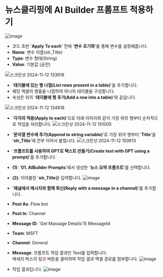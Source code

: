 # 뉴스클리핑에 AI Builder 프롬프트 적용하기


![image](https://github.com/user-attachments/assets/a1c0856a-0d00-4062-97e8-2f3fe2fc535e)

- 코드 초반 '**Apply To each**' 전에 '**변수 초기화**'를 통해 변수를 설정해줍니다.<br>
- **Name**: 변수 이름(str_Title)<br>
- **Type**: 변수 형태(String)<br>
- **Value**: 기본값 (공란)<br>

![스크린샷 2024-11-12 133616](https://github.com/user-attachments/assets/ef1d51e5-afad-42a8-aad7-add9abaf9f28)

- '**테이블에 있는 행 나열(List rows present in a table)**'을 추가합니다.
- 해당 엑셀의 행들을 나열하여 하나의 테이블을 구성합니다.
- 속성은 위의 '**테이블에 행 추가(Add a row into a table)**'와 같습니다.

![스크린샷 2024-11-12 134818](https://github.com/user-attachments/assets/ea5bc54b-f7fe-4ebe-b724-f570e1ed62a5)

- '**각각의 적용(Apply to each)**'으로 아래 이미지와 같이 가장 위의 행부터 순차적으로 작업을 처리합니다.
![스크린샷 2024-11-12 151005](https://github.com/user-attachments/assets/c5baf0d6-9ec1-4a16-b4c2-bab2eb45edb3)

- '**문자열 변수에 추가(Append to string variable)**'로 가장 위의 행부터 '**Title**'을 '**str_Title**'에 전부 이어서 붙힙니다.
![스크린샷 2024-11-12 150613](https://github.com/user-attachments/assets/fe493d90-4e0b-4e69-9b7e-d2b51944f697)

- '**프롬프트를 사용하여 GPT로 텍스트 만들기(Create text with GPT using a prompt)**'를 추가합니다.
- **(1)**: '**01. AIBuilder Prompts**'에서 생성한 '**뉴스 요약 프롬프트**'를 선택합니다.
- **(2)**: 이어붙힌 '**str_Title**을 입력합니다.
![image](https://github.com/user-attachments/assets/696caf47-627b-49e4-b8e3-4ed5e92afd1b)

- '**채널에서 메시지와 함께 회신(Reply with a message in a channel)**'를 추가합니다.
- **Post As**: Flow bot
- **Post In**: Channel
- **Message ID**: 'Get Massage Details'의 MessageId
- **Team**: MSFT
- **Channel**: General
- **Message**: 프롬프트 작업 결과인 Text를 입력합니다.<br>
메세지 박스의 링크 버튼을 클릭하여 작업 결과 엑셀 경로를 첨부합니다.
![image](https://github.com/user-attachments/assets/c581d110-2e60-42ea-85eb-a58227a2602b)

- 작업 결과입니다.
  ![image](https://github.com/user-attachments/assets/cc80c924-20b9-4441-8095-c284b7bd8d4e)

